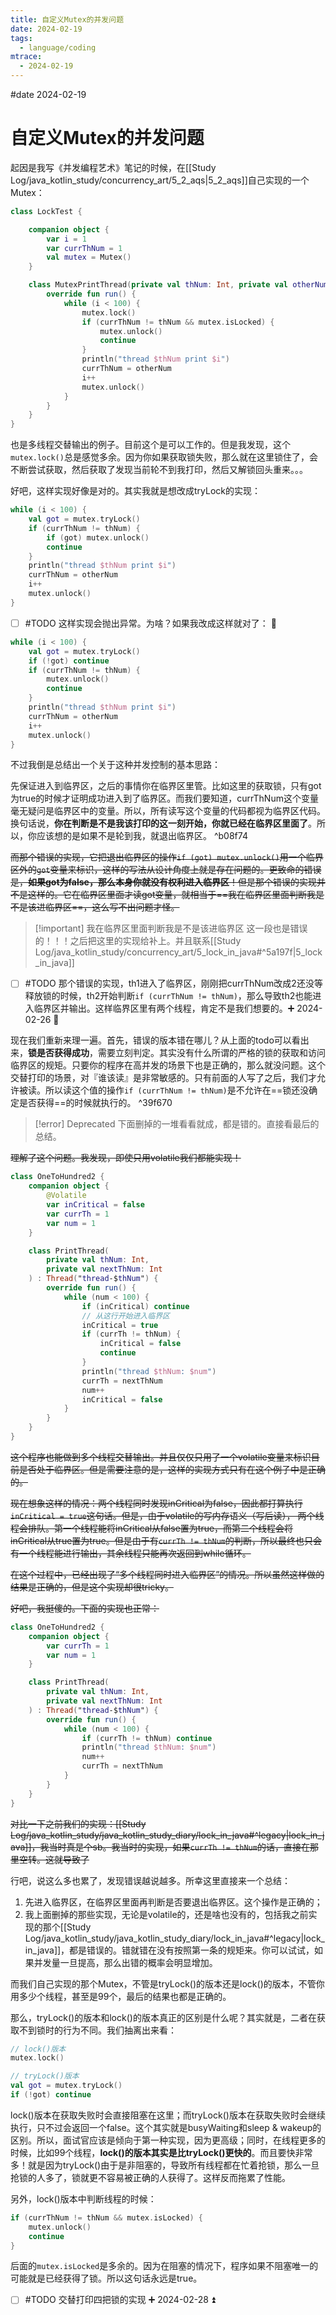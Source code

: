 ```yaml
---
title: 自定义Mutex的并发问题
date: 2024-02-19
tags:
  - language/coding
mtrace:
  - 2024-02-19
---
```


#date 2024-02-19

# 自定义Mutex的并发问题

起因是我写《并发编程艺术》笔记的时候，在[[Study Log/java_kotlin_study/concurrency_art/5_2_aqs|5_2_aqs]]自己实现的一个Mutex：

```kotlin
class LockTest {

    companion object {
        var i = 1
        var currThNum = 1
        val mutex = Mutex()
    }

    class MutexPrintThread(private val thNum: Int, private val otherNum: Int) : Thread("mutex-thread-$thNum") {
        override fun run() {
            while (i < 100) {
                mutex.lock()
                if (currThNum != thNum && mutex.isLocked) {
                    mutex.unlock()
                    continue
                }
                println("thread $thNum print $i")
                currThNum = otherNum
                i++
                mutex.unlock()
            }
        }
    }
}
```

也是多线程交替输出的例子。目前这个是可以工作的。但是我发现，这个`mutex.lock()`总是感觉多余。因为你如果获取锁失败，那么就在这里锁住了，会不断尝试获取，然后获取了发现当前轮不到我打印，然后又解锁回头重来。。。

好吧，这样实现好像是对的。其实我就是想改成tryLock的实现：

```kotlin
while (i < 100) {
	val got = mutex.tryLock()
	if (currThNum != thNum) {
		if (got) mutex.unlock()
		continue
	}
	println("thread $thNum print $i")
	currThNum = otherNum
	i++
	mutex.unlock()
}
```

- [ ] #TODO 这样实现会抛出异常。为啥？如果我改成这样就对了： 🔼

```kotlin
while (i < 100) {
	val got = mutex.tryLock()
	if (!got) continue
	if (currThNum != thNum) {
		mutex.unlock()
		continue
	}
	println("thread $thNum print $i")
	currThNum = otherNum
	i++
	mutex.unlock()
}
```

不过我倒是总结出一个关于这种并发控制的基本思路：

先保证进入到临界区，之后的事情你在临界区里管。比如这里的获取锁，只有got为true的时候才证明成功进入到了临界区。而我们要知道，currThNum这个变量毫无疑问是临界区中的变量。所以，所有读写这个变量的代码都视为临界区代码。换句话说，**你在判断是不是我该打印的这一刻开始，你就已经在临界区里面了**。所以，你应该想的是如果不是轮到我，就退出临界区。 ^b08f74

~~而那个错误的实现，它把退出临界区的操作`if (got) mutex.unlock()`用一个临界区外的`got`变量来标识，这样的写法从设计角度上就是存在问题的。更致命的错误是，**如果got为false，那么本身你就没有权利进入临界区**！但是那个错误的实现并不是这样的。它在临界区里面才读got变量，就相当于==我在临界区里面判断我是不是该进临界区==，这么写不出问题才怪。~~

> [!important] 我在临界区里面判断我是不是该进临界区
> 这一段也是错误的！！！之后把这里的实现给补上。并且联系[[Study Log/java_kotlin_study/concurrency_art/5_lock_in_java#^5a197f|5_lock_in_java]]

- [ ] #TODO 那个错误的实现，th1进入了临界区，刚刚把currThNum改成2还没等释放锁的时候，th2开始判断`if (currThNum != thNum)`，那么导致th2也能进入临界区并输出。这样临界区里有两个线程，肯定不是我们想要的。➕ 2024-02-26 🔺 

现在我们重新来理一遍。首先，错误的版本错在哪儿？从上面的todo可以看出来，**锁是否获得成功**，需要立刻判定。其实没有什么所谓的严格的锁的获取和访问临界区的规矩。只要你的程序在高并发的场景下也是正确的，那么就没问题。这个交替打印的场景，对『谁该读』是非常敏感的。只有前面的人写了之后，我们才允许被读。所以读这个值的操作`if (currThNum != thNum)`是不允许在==锁还没确定是否获得==的时候就执行的。 ^39f670

> [!error] Deprecated
> 下面删掉的一堆看看就成，都是错的。直接看最后的总结。

~~理解了这个问题。我发现，即使只用volatile我们都能实现！~~

```kotlin
class OneToHundred2 {
    companion object {
        @Volatile
        var inCritical = false
        var currTh = 1
        var num = 1
    }

    class PrintThread(
        private val thNum: Int,
        private val nextThNum: Int
    ) : Thread("thread-$thNum") {
        override fun run() {
            while (num < 100) {
                if (inCritical) continue
                // 从这行开始进入临界区
                inCritical = true
                if (currTh != thNum) {
                    inCritical = false
                    continue
                }
                println("thread $thNum: $num")
                currTh = nextThNum
                num++
                inCritical = false
            }
        }
    }
}
```

~~这个程序也能做到多个线程交替输出。并且仅仅只用了一个volatile变量来标识目前是否处于临界区。但是需要注意的是，这样的实现方式只有在这个例子中是正确的。~~

~~现在想象这样的情况：两个线程同时发现inCritical为false，因此都打算执行`inCritical = true`这句话。但是，由于volatile的写内存语义（写后读）， 两个线程会排队。第一个线程能将inCritical从false置为true，而第二个线程会将inCritical从true置为true。但是由于有`currTh != thNum`的判断，所以最终也只会有一个线程能进行输出，其余线程只能再次返回到while循环。~~

~~在这个过程中，已经出现了“多个线程同时进入临界区”的情况。所以虽然这样做的结果是正确的，但是这个实现却很tricky。~~

~~好吧，我挺傻的。下面的实现也正常：~~

```kotlin
class OneToHundred2 {
    companion object {
        var currTh = 1
        var num = 1
    }

    class PrintThread(
        private val thNum: Int,
        private val nextThNum: Int
    ) : Thread("thread-$thNum") {
        override fun run() {
            while (num < 100) {
                if (currTh != thNum) continue
                println("thread $thNum: $num")
                num++
                currTh = nextThNum
            }
        }
    }
}
```

~~对比一下之前我们的实现：[[Study Log/java_kotlin_study/java_kotlin_study_diary/lock_in_java#^legacy|lock_in_java]]，我当时真是个sb。我当时的实现，如果`currTh != thNum`的话，直接在那里空转。这就导致了~~

行吧，说这么多也累了，发现错误越说越多。所幸这里直接来一个总结：

1. 先进入临界区，在临界区里面再判断是否要退出临界区。这个操作是正确的；
2. 我上面删掉的那些实现，无论是volatile的，还是啥也没有的，包括我之前实现的那个[[Study Log/java_kotlin_study/java_kotlin_study_diary/lock_in_java#^legacy|lock_in_java]]，都是错误的。错就错在没有按照第一条的规矩来。你可以试试，如果并发量一旦提高，那么出错的概率会明显增加。

而我们自己实现的那个Mutex，不管是tryLock()的版本还是lock()的版本，不管你用多少个线程，甚至是99个，最后的结果也都是正确的。

那么，tryLock()的版本和lock()的版本真正的区别是什么呢？其实就是，二者在获取不到锁时的行为不同。我们抽离出来看：

```kotlin
// lock()版本
mutex.lock()
```

```kotlin
// tryLock()版本
val got = mutex.tryLock()
if (!got) continue
```

lock()版本在获取失败时会直接阻塞在这里；而tryLock()版本在获取失败时会继续执行，只不过会返回一个false。这个其实就是busyWaiting和sleep \& wakeup的区别。所以，面试官应该是倾向于第一种实现，因为更高级；同时，在线程更多的时候，比如99个线程，**lock()的版本其实是比tryLock()更快的**。而且要快非常多！就是因为tryLock()由于是非阻塞的，导致所有线程都在忙着抢锁，那么一旦抢锁的人多了，锁就更不容易被正确的人获得了。这样反而拖累了性能。

另外，lock()版本中判断线程的时候：

```kotlin
if (currThNum != thNum && mutex.isLocked) {
	mutex.unlock()
	continue
}
```

后面的`mutex.isLocked`是多余的。因为在阻塞的情况下，程序如果不阻塞唯一的可能就是已经获得了锁。所以这句话永远是true。

- [ ] #TODO 交替打印四把锁的实现 ➕ 2024-02-28 ⏫ 
